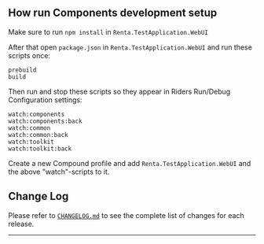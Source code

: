 ## How run Components development setup


Make sure to run `npm install` in `Renta.TestApplication.WebUI`

After that open `package.json` in `Renta.TestApplication.WebUI` and run these scripts once:

```
prebuild
build
```

Then run and stop these scripts so they appear in Riders Run/Debug Configuration settings:

```
watch:components
watch:components:back
watch:common
watch:common:back
watch:toolkit
watch:toolkit:back
```

Create a new Compound profile and add `Renta.TestApplication.WebUI` and the above "watch"-scripts to it. 


## Change Log

Please refer to [`CHANGELOG.md`](CHANGELOG.md) to see the complete list of changes for each release.

---